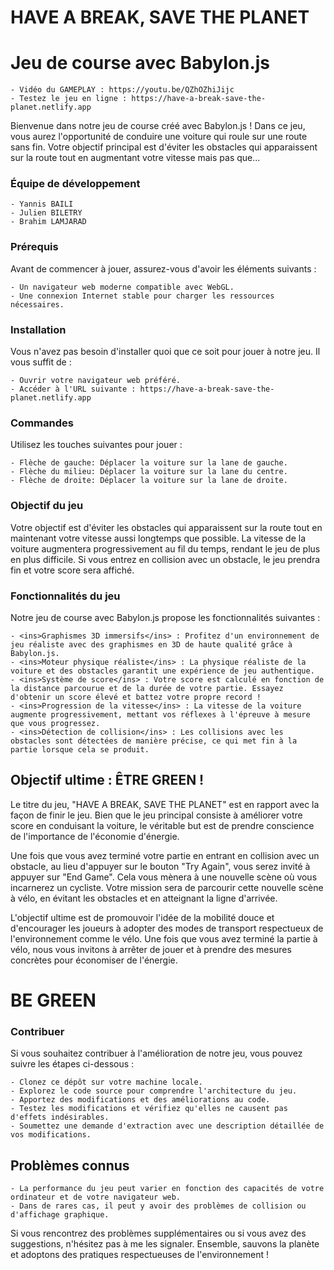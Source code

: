 # HAVE A BREAK, SAVE THE PLANET
# Jeu de course avec Babylon.js

    - Vidéo du GAMEPLAY : https://youtu.be/QZhOZhiJijc
    - Testez le jeu en ligne : https://have-a-break-save-the-planet.netlify.app

Bienvenue dans notre jeu de course créé avec Babylon.js ! Dans ce jeu, vous aurez l'opportunité de conduire une voiture qui roule sur une route sans fin. Votre objectif principal est d'éviter les obstacles qui apparaissent sur la route tout en augmentant votre vitesse mais pas que... 

### Équipe de développement

    - Yannis BAILI
    - Julien BILETRY
    - Brahim LAMJARAD

### Prérequis

Avant de commencer à jouer, assurez-vous d'avoir les éléments suivants :

    - Un navigateur web moderne compatible avec WebGL.
    - Une connexion Internet stable pour charger les ressources nécessaires.

### Installation

Vous n'avez pas besoin d'installer quoi que ce soit pour jouer à notre jeu. Il vous suffit de :

    - Ouvrir votre navigateur web préféré.
    - Accéder à l'URL suivante : https://have-a-break-save-the-planet.netlify.app

### Commandes

Utilisez les touches suivantes pour jouer :

    - Flèche de gauche: Déplacer la voiture sur la lane de gauche.
    - Flèche du milieu: Déplacer la voiture sur la lane du centre.
    - Flèche de droite: Déplacer la voiture sur la lane de droite.

### Objectif du jeu

Votre objectif est d'éviter les obstacles qui apparaissent sur la route tout en maintenant votre vitesse aussi longtemps que possible. La vitesse de la voiture augmentera progressivement au fil du temps, rendant le jeu de plus en plus difficile. Si vous entrez en collision avec un obstacle, le jeu prendra fin et votre score sera affiché.

### Fonctionnalités du jeu

Notre jeu de course avec Babylon.js propose les fonctionnalités suivantes :

    - <ins>Graphismes 3D immersifs</ins> : Profitez d'un environnement de jeu réaliste avec des graphismes en 3D de haute qualité grâce à Babylon.js.
    - <ins>Moteur physique réaliste</ins> : La physique réaliste de la voiture et des obstacles garantit une expérience de jeu authentique.
    - <ins>Système de score</ins> : Votre score est calculé en fonction de la distance parcourue et de la durée de votre partie. Essayez d'obtenir un score élevé et battez votre propre record !
    - <ins>Progression de la vitesse</ins> : La vitesse de la voiture augmente progressivement, mettant vos réflexes à l'épreuve à mesure que vous progressez.
    - <ins>Détection de collision</ins> : Les collisions avec les obstacles sont détectées de manière précise, ce qui met fin à la partie lorsque cela se produit.

## Objectif ultime : ÊTRE GREEN !

Le titre du jeu, "HAVE A BREAK, SAVE THE PLANET" est en rapport avec la façon de finir le jeu. Bien que le jeu principal consiste à améliorer votre score en conduisant la voiture, le véritable but est de prendre conscience de l'importance de l'économie d'énergie.

Une fois que vous avez terminé votre partie en entrant en collision avec un obstacle, au lieu d'appuyer sur le bouton "Try Again", vous serez invité à appuyer sur "End Game". Cela vous mènera à une nouvelle scène où vous incarnerez un cycliste. Votre mission sera de parcourir cette nouvelle scène à vélo, en évitant les obstacles et en atteignant la ligne d'arrivée.

L'objectif ultime est de promouvoir l'idée de la mobilité douce et d'encourager les joueurs à adopter des modes de transport respectueux de l'environnement comme le vélo. Une fois que vous avez terminé la partie à vélo, nous vous invitons à arrêter de jouer et à prendre des mesures concrètes pour économiser de l'énergie.

# BE GREEN

### Contribuer

Si vous souhaitez contribuer à l'amélioration de notre jeu, vous pouvez suivre les étapes ci-dessous :

    - Clonez ce dépôt sur votre machine locale.
    - Explorez le code source pour comprendre l'architecture du jeu.
    - Apportez des modifications et des améliorations au code.
    - Testez les modifications et vérifiez qu'elles ne causent pas d'effets indésirables.
    - Soumettez une demande d'extraction avec une description détaillée de vos modifications.

## Problèmes connus

    - La performance du jeu peut varier en fonction des capacités de votre ordinateur et de votre navigateur web.
    - Dans de rares cas, il peut y avoir des problèmes de collision ou d'affichage graphique.

Si vous rencontrez des problèmes supplémentaires ou si vous avez des suggestions, n'hésitez pas à me les signaler. Ensemble, sauvons la planète et adoptons des pratiques respectueuses de l'environnement !
